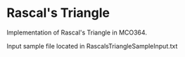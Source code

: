 # Rascal's Triangle
Implementation of Rascal's Triangle in MCO364.

Input sample file located in RascalsTriangleSampleInput.txt

